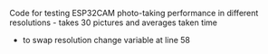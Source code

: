 Code for testing ESP32CAM photo-taking performance in different resolutions - takes 30 pictures and averages taken time
- to swap resolution change variable at line 58
